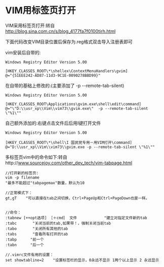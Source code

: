 # VIM用标签页打开 

VIM采用标签页打开:转自 http://blog.sina.com.cn/s/blog_4177fa7f0100tirh.html

下面代码改变VIM目录位置后保存为.reg格式双击导入注册表即可

vim安装后自带的:
```
Windows Registry Editor Version 5.00

[HKEY_CLASSES_ROOT\*\shellex\ContextMenuHandlers\gvim]
@="{51EEE242-AD87-11d3-9C1E-0090278BBD99}"
```

在自带的基础上修改的:(主要添加了 -p --remote-tab-silent)
```
Windows Registry Editor Version 5.00

[HKEY_CLASSES_ROOT\Applications\gvim.exe\shell\edit\command]
@="\"D:\\usr_xp\\Vim\\vim73\\gvim.exe\"  -p --remote-tab-silent   \"%1\""
```


自己额外添加的:右键点击文件后后用I键打开文件
```
Windows Registry Editor Version 5.00

[HKEY_CLASSES_ROOT\*\shell\I 国民党专用－用VIM打开\command]
@="D:\\usr_xp\\Vim\\vim73\\gvim.exe -p --remote-tab-silent \"%1\""
```


多标签页vim中的命令如下:转自http://www.sourcejoy.com/other_dev_tech/vim-tabpage.html

```Vim
//打开新的标签页:
vim -p filename
"最多不能超过"tabpagemax"数量，默认为10

//正常模式下：
gt,gT    "可以直接在tab之间切换，Ctrl+PageUp和Ctrl+PageDown也是一样。


//命令：
:tabnew [++opt选项] ［＋cmd］ 文件            "建立对指定文件新的tab
:tabc       "关闭当前的tab,如果带！，强制关闭当前tab
:tabo       "关闭所有其他的tab
:tabs       "查看所有打开的tab
:tabp      "前一个
:tabn      "后一个

//.vimrc文件有用的设置：
set showtabline=2    "设置标签栏的显示，0永远不显示 1两个以上显示 2 永远显示
```
